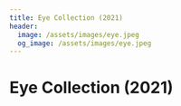 ```yaml
---
title: Eye Collection (2021)
header:
  image: /assets/images/eye.jpeg
  og_image: /assets/images/eye.jpeg
---
```


# Eye Collection (2021)
